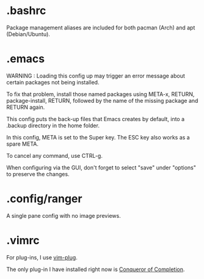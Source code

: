 # .bashrc

Package management aliases are included for both pacman (Arch) and apt (Debian/Ubuntu).

# .emacs

WARNING : Loading this config up may trigger an error message about certain packages not being installed.

To fix that problem, install those named packages using META-x, RETURN, package-install, RETURN, followed by the name of the missing package and RETURN again.

This config puts the back-up files that Emacs creates by default, into a .backup directory in the home folder.

In this config, META is set to the Super key. The ESC key also works as a spare META.

To cancel any command, use CTRL-g.

When configuring via the GUI, don't forget to select "save" under "options" to preserve the changes.

# .config/ranger

A single pane config with no image previews.

# .vimrc

For plug-ins, I use [vim-plug](https://www.youtube.com/watch?v=nDv9iPv_8R4).

The only plug-in I have installed right now is [Conqueror of Completion](https://github.com/neoclide/coc.nvim/wiki/Install-coc.nvim).
